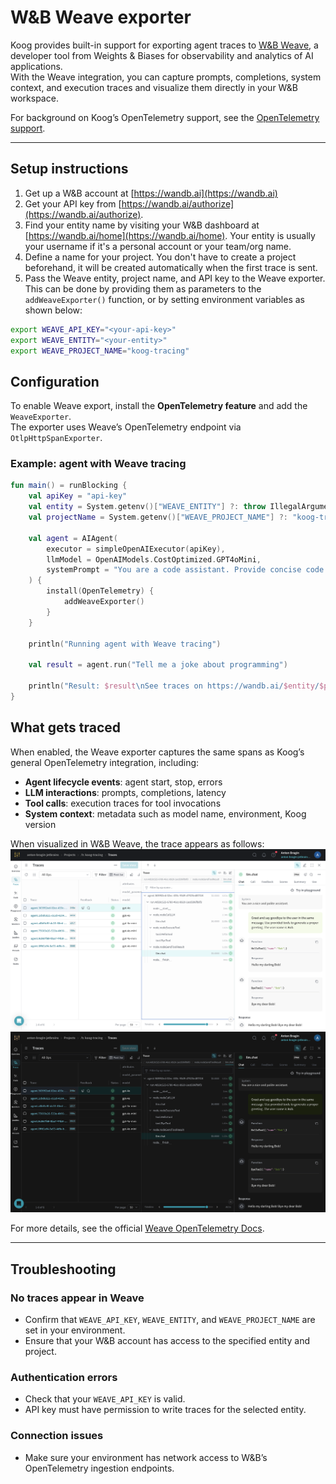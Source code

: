 # W&B Weave exporter

Koog provides built-in support for exporting agent traces to [W&B Weave](https://wandb.ai/site/weave/),
a developer tool from Weights & Biases for observability and analytics of AI applications.  
With the Weave integration, you can capture prompts, completions, system context, and execution traces 
and visualize them directly in your W&B workspace.

For background on Koog’s OpenTelemetry support, see the [OpenTelemetry support](https://docs.koog.ai/opentelemetry-support/).

---

## Setup instructions

1. Get up a W&B account at [https://wandb.ai](https://wandb.ai)
2. Get your API key from [https://wandb.ai/authorize](https://wandb.ai/authorize).
3. Find your entity name by visiting your W&B dashboard at [https://wandb.ai/home](https://wandb.ai/home). 
Your entity is usually your username if it's a personal account or your team/org name.
4. Define a name for your project. You don't have to create a project beforehand, it will be created automatically when the first trace is sent.
5. Pass the Weave entity, project name, and API key to the Weave exporter.
   This can be done by providing them as parameters to the `addWeaveExporter()` function,
   or by setting environment variables as shown below:

```bash
export WEAVE_API_KEY="<your-api-key>"
export WEAVE_ENTITY="<your-entity>"
export WEAVE_PROJECT_NAME="koog-tracing"
```

## Configuration

To enable Weave export, install the **OpenTelemetry feature** and add the `WeaveExporter`.  
The exporter uses Weave’s OpenTelemetry endpoint via `OtlpHttpSpanExporter`.

### Example: agent with Weave tracing

<!--- INCLUDE
import ai.koog.agents.core.agent.AIAgent
import ai.koog.agents.features.opentelemetry.feature.OpenTelemetry
import ai.koog.agents.features.opentelemetry.integration.weave.addWeaveExporter
import ai.koog.prompt.executor.clients.openai.OpenAIModels
import ai.koog.prompt.executor.llms.all.simpleOpenAIExecutor
import kotlinx.coroutines.runBlocking
-->
```kotlin
fun main() = runBlocking {
    val apiKey = "api-key"
    val entity = System.getenv()["WEAVE_ENTITY"] ?: throw IllegalArgumentException("WEAVE_ENTITY is not set")
    val projectName = System.getenv()["WEAVE_PROJECT_NAME"] ?: "koog-tracing"
    
    val agent = AIAgent(
        executor = simpleOpenAIExecutor(apiKey),
        llmModel = OpenAIModels.CostOptimized.GPT4oMini,
        systemPrompt = "You are a code assistant. Provide concise code examples."
    ) {
        install(OpenTelemetry) {
            addWeaveExporter()
        }
    }

    println("Running agent with Weave tracing")

    val result = agent.run("Tell me a joke about programming")

    println("Result: $result\nSee traces on https://wandb.ai/$entity/$projectName/weave/traces")
}
```
<!--- KNIT example-weave-exporter-01.kt -->

## What gets traced

When enabled, the Weave exporter captures the same spans as Koog’s general OpenTelemetry integration, including:

- **Agent lifecycle events**: agent start, stop, errors
- **LLM interactions**: prompts, completions, latency
- **Tool calls**: execution traces for tool invocations
- **System context**: metadata such as model name, environment, Koog version

When visualized in W&B Weave, the trace appears as follows:
![W&B Weave traces](img/opentelemetry-weave-exporter-light.png#only-light)
![W&B Weave traces](img/opentelemetry-weave-exporter-dark.png#only-dark)

For more details, see the official [Weave OpenTelemetry Docs](https://weave-docs.wandb.ai/guides/tracking/otel/).

---

## Troubleshooting

### No traces appear in Weave
- Confirm that `WEAVE_API_KEY`, `WEAVE_ENTITY`, and `WEAVE_PROJECT_NAME` are set in your environment.
- Ensure that your W&B account has access to the specified entity and project.

### Authentication errors
- Check that your `WEAVE_API_KEY` is valid.
- API key must have permission to write traces for the selected entity.

### Connection issues
- Make sure your environment has network access to W&B’s OpenTelemetry ingestion endpoints.
